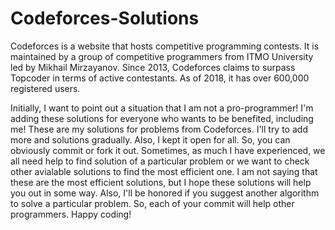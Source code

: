 # Codeforces-Solutions

Codeforces is a website that hosts competitive programming contests. It is maintained by a group of competitive programmers from ITMO University led by Mikhail Mirzayanov. Since 2013, Codeforces claims to surpass Topcoder in terms of active contestants. As of 2018, it has over 600,000 registered users.

Initially, I want to point out a situation that I am not a pro-programmer! I'm adding these solutions for everyone who wants to be benefited, including me! These are my solutions for problems from Codeforces. I'll try to add more and solutions gradually. Also, I kept it open for all. So, you can obviously commit or fork it out. Sometimes, as much I have experienced, we all need help to find solution of a particular problem or we want to check other avialable solutions to find the most efficient one. I am not saying that these are the most efficient solutions, but I hope these solutions will help you out in some way. Also, I'll be honored if you suggest another algorithm to solve a particular problem. So, each of your commit will help other programmers. Happy coding!
